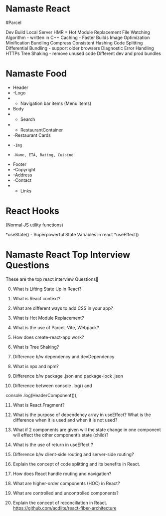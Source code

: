 # Namaste React 

#Parcel

Dev Build
Local Server
HMR = Hot Module Replacement
File Watching Algorithm - written in C++
Caching - Faster Builds
Image Optimization
Minification
Bundling
Compress
Consistent Hashing
Code Splitting
Differential Bundling - support older browsers
Diagnostic
Error Handling
HTTPs
Tree Shaking - remove unused code
Different dev and prod bundles

# Namaste Food

 * Header
 * -Logo
 * - Navigation bar items (Menu items)
 * Body
 * - Search
 * - RestaurantContainer
 *   -Restaurant Cards
 *     -Img
 *     -Name, ETA, Rating, Cuisine
 * Footer
 * -Copyright
 * -Address
 * -Contact
 * - Links
 
 # React Hooks
(Normal JS utility functions)

*useState() - Superpowerful State Variables in react
*useEffect()

# Namaste React Top Interview Questions

These are the top react interview Questions🤞 

0. What is Lifting State Up in React?

1. What is React context?

2. What are different ways to add CSS in your app?

3. What is Hot Module Replacement?

4. What is the use of Parcel, Vite, Webpack?

5. How does create-react-app work?

6. What is Tree Shaking?

7. Difference b/w dependency and devDependency

8. What is npx and npm?

9. Difference b/w package .json and package-lock .json

10. Difference between console .log(<HeaderComponent/>) and

console .log(HeaderComponent());

11. What is React.Fragment?

12. What is the purpose of dependency array in useEffect? What is the difference when it is used and when it is not used?

13. What if 2 components are given will the state change in one component will effect the other component’s state (child)?

14. What is the use of return in useEffect ?

15. Difference b/w client-side routing and server-side routing?

16. Explain the concept of code splitting and its benefits in React.

17. How does React handle routing and navigation?

18. What are higher-order components (HOC) in React?

19. What are controlled and uncontrolled components?

20. Explain the concept of reconciliation in React.
https://github.com/acdlite/react-fiber-architecture
